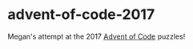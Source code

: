 # advent-of-code-2017
Megan's attempt at the 2017 [Advent of Code](http://adventofcode.com/2017) puzzles!
